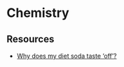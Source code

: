 # Chemistry

## Resources

- [Why does my diet soda taste ‘off’?](https://foodscienceinstitute.com/2022/01/31/why-does-my-diet-soda-taste-off/)
